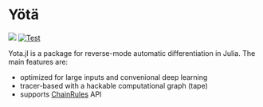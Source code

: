 # Yötä

[![](https://img.shields.io/badge/docs-dev-blue.svg)](https://dfdx.github.io/Yota.jl/dev)
[![Test](https://github.com/dfdx/Yota.jl/actions/workflows/test.yml/badge.svg)](https://github.com/dfdx/Yota.jl/actions/workflows/test.yml)

Yota.jl is a package for reverse-mode automatic differentiation in Julia. The main features are:

* optimized for large inputs and convenional deep learning
* tracer-based with a hackable computational graph (tape)
* supports [ChainRules](https://github.com/JuliaDiff/ChainRules.jl) API